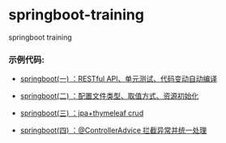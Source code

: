# springboot-training
springboot training




### 示例代码:

* [springboot(一) ：RESTful API、单元测试、代码变动自动编译](https://github.com/zhangrgit/springboot-training/tree/master/chapter1 "chapter1")    
- [springboot(二) ：配置文件类型、取值方式、资源初始化](https://github.com/zhangrgit/springboot-training/tree/master/chapter2 "chapter2")        
 + [springboot(三) ：jpa+thymeleaf crud](https://github.com/zhangrgit/springboot-training/tree/master/chapter3 "chapter3")
* [springboot(四) ：@ControllerAdvice 拦截异常并统一处理](https://github.com/zhangrgit/springboot-training/tree/master/chapter4 "chapter4") 